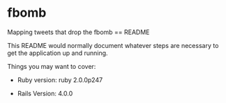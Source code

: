 fbomb
=====

Mapping tweets that drop the fbomb
== README

This README would normally document whatever steps are necessary to get the
application up and running.

Things you may want to cover:

* Ruby version: ruby 2.0.0p247

* Rails Version: 4.0.0
